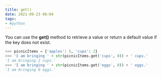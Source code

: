 ```yaml
---
title: get()
date: 2021-09-23 06:04
tags:
- #python
---
```


You can use the **get()** method to retrieve a value or return a default
value if the key does not exist.

```python
>>> picnicItems = {'apples': 5, 'cups': 2}
>>> 'I am bringing ' + str(picnicItems.get('cups', 0)) + ' cups.'
'I am bringing 2 cups.'
>>> 'I am bringing ' + str(picnicItems.get('eggs', 0)) + ' eggs.'
'I am bringing 0 eggs.'
```
